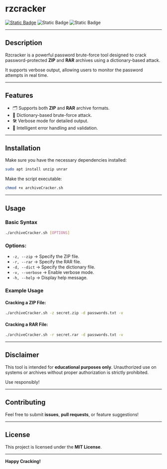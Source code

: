 # rzcracker
[![Static Badge](https://img.shields.io/badge/Author-xDU0-blue)](https://github.com/Hilmi-z)
![Static Badge](https://img.shields.io/badge/Version-1.0-green)
![Static Badge](https://img.shields.io/badge/License-MIT-orange)

---

## **Description**
Rzcracker is a powerful password brute-force tool designed to crack password-protected **ZIP** and **RAR** archives using a dictionary-based attack.

It supports verbose output, allowing users to monitor the password attempts in real time.

---

## **Features**
- 🗂️ Supports both **ZIP** and **RAR** archive formats.
- 📖 Dictionary-based brute-force attack.
- 🛠️ Verbose mode for detailed output.
- 🧠 Intelligent error handling and validation.

---

## **Installation**
Make sure you have the necessary dependencies installed:

```bash
sudo apt install unzip unrar
```

Make the script executable:

```bash
chmod +x archiveCracker.sh
```

---

## **Usage**

### Basic Syntax
```bash
./archiveCracker.sh [OPTIONS]
```

### Options:
- `-z, --zip` → Specify the ZIP file.
- `-r, --rar` → Specify the RAR file.
- `-d, --dict` → Specify the dictionary file.
- `-v, --verbose` → Enable verbose mode.
- `-h, --help` → Display help message.

### Example Usage
#### Cracking a ZIP File:
```bash
./archiveCracker.sh -z secret.zip -d passwords.txt -v
```

#### Cracking a RAR File:
```bash
./archiveCracker.sh -r secret.rar -d passwords.txt -v
```

---

##  **Disclaimer**
This tool is intended for **educational purposes only**. Unauthorized use on systems or archives without proper authorization is strictly prohibited.

Use responsibly!

---

## **Contributing**
Feel free to submit **issues**, **pull requests**, or feature suggestions!

---

## **License**
This project is licensed under the **MIT License**.

---

**Happy Cracking!**

